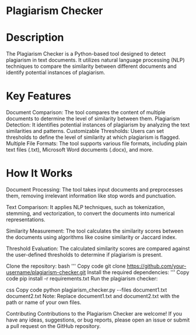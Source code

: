 # Plagiarism Checker

# Description
The Plagiarism Checker is a Python-based tool designed to detect plagiarism in text documents. It utilizes natural language processing (NLP) techniques to compare the similarity between different documents and identify potential instances of plagiarism.

# Key Features
Document Comparison: The tool compares the content of multiple documents to determine the level of similarity between them.
Plagiarism Detection: It identifies potential instances of plagiarism by analyzing the text similarities and patterns.
Customizable Thresholds: Users can set thresholds to define the level of similarity at which plagiarism is flagged.
Multiple File Formats: The tool supports various file formats, including plain text files (.txt), Microsoft Word documents (.docx), and more.

# How It Works
Document Processing: The tool takes input documents and preprocesses them, removing irrelevant information like stop words and punctuation.

Text Comparison: It applies NLP techniques, such as tokenization, stemming, and vectorization, to convert the documents into numerical representations.

Similarity Measurement: The tool calculates the similarity scores between the documents using algorithms like cosine similarity or Jaccard index.

Threshold Evaluation: The calculated similarity scores are compared against the user-defined thresholds to determine if plagiarism is present.

Clone the repository:
bash
'''
Copy code
git clone https://github.com/your-username/plagiarism-checker.git
Install the required dependencies:
'''
Copy code
pip install -r requirements.txt
Run the plagiarism checker:

css
Copy code
python plagiarism_checker.py --files document1.txt document2.txt
Note: Replace document1.txt and document2.txt with the path or name of your own files.


Contributing
Contributions to the Plagiarism Checker are welcome! If you have any ideas, suggestions, or bug reports, please open an issue or submit a pull request on the GitHub repository.





